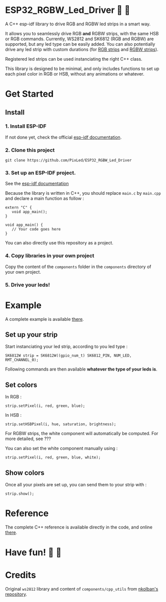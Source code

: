 # ESP32_RGBW_Led_Driver :sheep: :rainbow:
A C++ esp-idf library to drive RGB and RGBW led strips in a smart way.

It allows you to seamlessly drive RGB **and** RGBW strips, with the same HSB or RGB commands. Currently, WS2812 and SK6812 (RGB and RGBW) are supported, but any led type can be easily added. You can also potentially drive any led strip with custom durations (for [RGB strips](https://pixled.github.io/ESP32_RGBW_Led_Driver/classRGB__Strip.html#a9e827e6aa443285a811a11df0b64f5aa) and [RGBW strips](https://pixled.github.io/ESP32_RGBW_Led_Driver/classRGBW__Strip.html#a9d6003c75a32d2f9eec4af86caa1cea1)).

Registered led strips can be used instanciating the right C++ class.

This library is designed to be minimal, and only includes functions to set up each pixel color in RGB or HSB, without any animations or whatever.

# Get Started
## Install
### 1. Install ESP-IDF 
If not done yet, check the official [esp-idf documentation](https://docs.espressif.com/projects/esp-idf/en/latest/get-started/index.html).

### 2. Clone this project
`git clone https://github.com/PixLed/ESP32_RGBW_Led_Driver`

### 3. Set up an ESP-IDF project.

See the [esp-idf documentation](https://docs.espressif.com/projects/esp-idf/en/latest/get-started/index.html#step-5-start-a-project)

Because the library is written in C++, you should replace `main.c` by `main.cpp` and declare a main function as follow :
```
extern "C" {
   void app_main();
}

void app_main() {
   // Your code goes here
}
```

You can also directly use this repository as a project.

### 4. Copy libraries in your own project

Copy the content of the `components` folder in the `components` directory of your own project.

### 5. Drive your leds!

# Example

A complete example is available [there](https://github.com/PixLed/ESP32_RGBW_Led_Driver/blob/master/main/main.cpp).
## Set up your strip
Start instanciating your led strip, according to you led type :
```
SK6812W strip = SK6812W((gpio_num_t) SK6812_PIN, NUM_LED, RMT_CHANNEL_0);
```
Following commands are then available **whatever the type of your leds is**.

## Set colors
In RGB :
```
strip.setPixel(i, red, green, blue);
```
In HSB :
```
strip.setHSBPixel(i, hue, saturation, brightness);
```
For RGBW strips, the white component will automatically be computed. For more detailed, see ???

You can also set the white component manually using :
```
strip.setPixel(i, red, green, blue, white);
```

## Show colors
Once all your pixels are set up, you can send them to your strip with :
```
strip.show();
```

# Reference
The complete C++ reference is available directly in the code, and online [there](https://pixled.github.io/ESP32_RGBW_Led_Driver/).

# Have fun! :sheep: :rainbow:

# Credits
Original `ws2812` library and content of `components/cpp_utils` from [nkolban's repository](https://github.com/nkolban/esp32-snippets).
